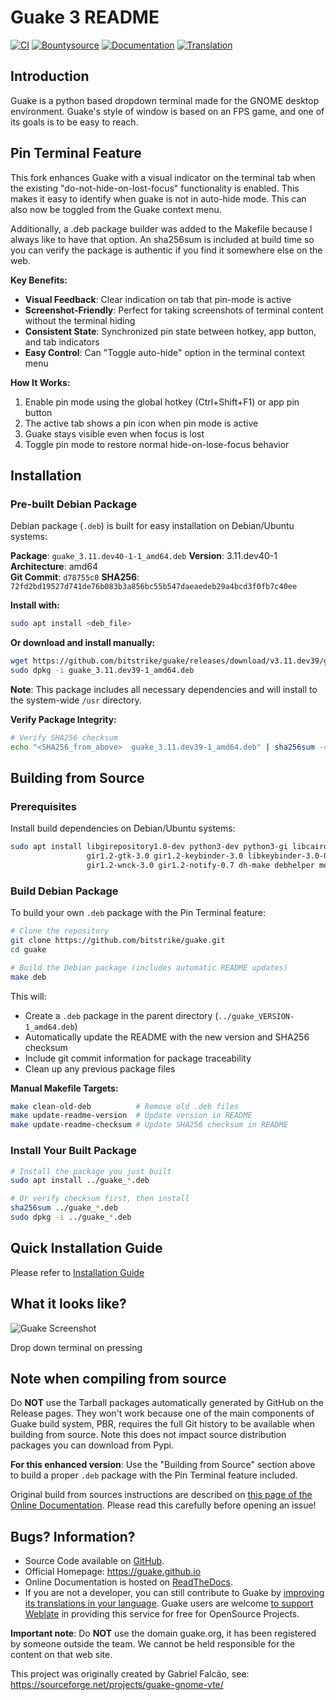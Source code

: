 # Guake 3 README

[![CI](https://github.com/Guake/guake/actions/workflows/ci.yml/badge.svg)](https://github.com/Guake/guake/actions)
[![Bountysource](https://img.shields.io/bountysource/team/guake/activity.svg)](https://www.bountysource.com/teams/guake)
[![Documentation](https://readthedocs.org/projects/guake/badge/?version=stable)](https://guake.readthedocs.io/en/stable/?badge=stable)
[![Translation](https://hosted.weblate.org/widgets/guake/-/guake/svg-badge.svg)](https://hosted.weblate.org/projects/guake/guake/)

## Introduction

Guake is a python based dropdown terminal made for the GNOME desktop environment. Guake's style of window is based on an FPS game, and one of its goals is to be easy to reach.

## Pin Terminal Feature

This fork enhances Guake with a visual indicator on the terminal tab when the existing "do-not-hide-on-lost-focus" functionality is enabled. This makes it easy to identify when guake is not in auto-hide mode. This can also now be toggled from the Guake context menu.

Additionally, a .deb package builder was added to the Makefile because I always like to have that option.  An sha256sum is included at build time so you can verify the package is authentic if you find it somewhere else on the web.

**Key Benefits:**
- **Visual Feedback**: Clear indication on tab that pin-mode is active
- **Screenshot-Friendly**: Perfect for taking screenshots of terminal content without the terminal hiding
- **Consistent State**: Synchronized pin state between hotkey, app button, and tab indicators
- **Easy Control**: Can "Toggle auto-hide" option in the terminal context menu

**How It Works:**
1. Enable pin mode using the global hotkey (Ctrl+Shift+F1) or app pin button
2. The active tab shows a pin icon when pin mode is active
3. Guake stays visible even when focus is lost
4. Toggle pin mode to restore normal hide-on-lose-focus behavior

## Installation

### Pre-built Debian Package

Debian package (`.deb`) is built for easy installation on Debian/Ubuntu systems:

**Package**: `guake_3.11.dev40-1-1_amd64.deb`
**Version**: 3.11.dev40-1
**Architecture**: amd64  
**Git Commit**: `d78755c0`
**SHA256**: `72fd2bd19527d741de76b083b3a856bc55b547daeaedeb29a4bcd3f0fb7c40ee`

**Install with:**
```bash
sudo apt install <deb_file>
```

**Or download and install manually:**
```bash
wget https://github.com/bitstrike/guake/releases/download/v3.11.dev39/guake_3.11.dev39-1_amd64.deb
sudo dpkg -i guake_3.11.dev39-1_amd64.deb
```

**Note**: This package includes all necessary dependencies and will install to the system-wide `/usr` directory.

**Verify Package Integrity:**
```bash
# Verify SHA256 checksum
echo "<SHA256_from_above>  guake_3.11.dev39-1_amd64.deb" | sha256sum -c
```

## Building from Source

### Prerequisites

Install build dependencies on Debian/Ubuntu systems:
```bash
sudo apt install libgirepository1.0-dev python3-dev python3-gi libcairo2-dev pkg-config \
                 gir1.2-gtk-3.0 gir1.2-keybinder-3.0 libkeybinder-3.0-0 gir1.2-vte-2.91 \
                 gir1.2-wnck-3.0 gir1.2-notify-0.7 dh-make debhelper meson ninja-build
```

### Build Debian Package

To build your own `.deb` package with the Pin Terminal feature:

```bash
# Clone the repository
git clone https://github.com/bitstrike/guake.git
cd guake

# Build the Debian package (includes automatic README updates)
make deb
```

This will:
- Create a `.deb` package in the parent directory (`../guake_VERSION-1_amd64.deb`)
- Automatically update the README with the new version and SHA256 checksum
- Include git commit information for package traceability
- Clean up any previous package files

**Manual Makefile Targets:**
```bash
make clean-old-deb          # Remove old .deb files
make update-readme-version  # Update version in README
make update-readme-checksum # Update SHA256 checksum in README
```

### Install Your Built Package

```bash
# Install the package you just built
sudo apt install ../guake_*.deb

# Or verify checksum first, then install
sha256sum ../guake_*.deb
sudo dpkg -i ../guake_*.deb
```

## Quick Installation Guide

Please refer to [Installation Guide](https://guake.readthedocs.io/en/latest/user/installing.html#system-wide-installation)

## What it looks like?

![Guake Screenshot](https://i.ibb.co/s97cJWZ/guake.png)

Drop down terminal on pressing <F12>

## Note when compiling from source

Do **NOT** use the Tarball packages automatically generated by GitHub on the Release pages. They won't work because one of the main components of Guake build system, PBR, requires the full Git history to be available when building from source. Note this does not impact source distribution packages you can download from Pypi.

**For this enhanced version**: Use the "Building from Source" section above to build a proper `.deb` package with the Pin Terminal feature included.

Original build from sources instructions are described on [this page of the Online Documentation](http://guake.readthedocs.io/en/latest/user/installing.html#install-from-source). Please read this carefully before opening an issue!

## Bugs? Information?

- Source Code available on [GitHub](https://github.com/Guake/guake/).
- Official Homepage: https://guake.github.io
- Online Documentation is hosted on [ReadTheDocs](http://guake.readthedocs.io/).
- If you are not a developer, you can still contribute to Guake by [improving its translations in your language](https://hosted.weblate.org/projects/guake/guake/). Guake users are welcome [to support Weblate](https://weblate.org/donate/) in providing this service for free for OpenSource Projects.

**Important note**: Do **NOT** use the domain guake.org, it has been registered by someone outside the team. We cannot be held responsible for the content on that web site.

This project was originally created by Gabriel Falcão, see: https://sourceforge.net/projects/guake-gnome-vte/
